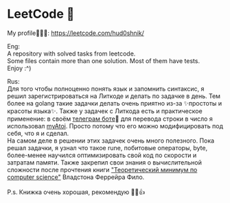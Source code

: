 # LeetCode 📙
My profile🙋🏻‍♂️:
  https://leetcode.com/hud0shnik/
 
Eng: </br>
A repository with solved tasks from leetcode. </br>
Some files contain more than one solution. Most of them have tests.
</br>
Enjoy :^)<p>
Rus:</br>
Для того чтобы полноценно понять язык и запомнить синтаксис, я решил зарегистрироваться на Литкоде и делать по задачке в день. 
Тем более на golang такие задачки делать очень приятно из-за ✨простоты и красоты языка✨. Также у задачек с Литкода есть и практическое применение: в своём
<a href="https://github.com/hud0shnik/telegram_go_bot" target="_blank">телеграм боте</a>🤖 для перевода
строки в число я использовал <a href="https://github.com/hud0shnik/telegram_go_bot" target="_blank">myAtoi</a>. Просто потому что его можно модифицировать под себя, что я и сделал. </br> На самом деле в решении этих задачек очень много полезного. 
Пока решал задачки, я узнал что такое rune, побитовые операторы, byte, более-менее научился оптимизировать свой код по скорости и затратам памяти. Также закрепил 
свои знания о вычислительной сложности после прочтения книги 
<a href="https://habr.com/ru/company/piter/blog/358610/" target="_blank">"Теоретический минимум по computer science"</a> Владстона Феррейра Фило.</br></br>
P.s. Книжка очень хорошая, рекомендую 📗😅👍

